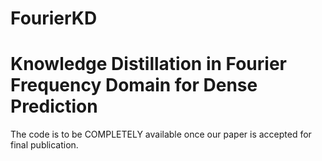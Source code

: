 # FourierKD
# Knowledge Distillation in Fourier Frequency Domain for Dense Prediction
The code is to be COMPLETELY available once our paper is accepted for final publication.
